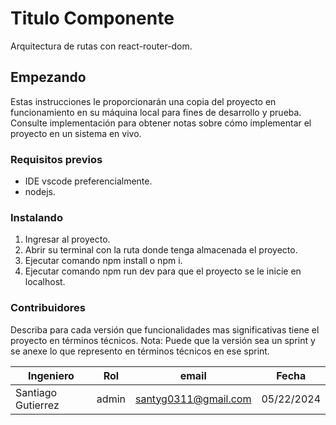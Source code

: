 # Titulo Componente
Arquitectura de rutas con react-router-dom.

## **Empezando**
Estas instrucciones le proporcionarán una copia del proyecto en funcionamiento en su máquina local para fines de desarrollo y prueba. Consulte implementación para obtener notas sobre cómo implementar el proyecto en un sistema en vivo.

### **Requisitos previos**
- IDE vscode preferencialmente.
- nodejs.

### **Instalando**
1. Ingresar al proyecto.
2. Abrir su terminal con la ruta donde tenga almacenada el proyecto.
3. Ejecutar comando npm install o npm i.
4. Ejecutar comando npm run dev para que el proyecto se le inicie en localhost.

### **Contribuidores**
Describa para cada versión que funcionalidades mas significativas tiene el proyecto en términos técnicos. Nota: Puede que la versión sea un sprint y se anexe lo que represento en términos técnicos en ese sprint.

|      Ingeniero       |  Rol    | email                | Fecha              |
| ------------------   | ------- | -------------------- | ------------------ |
|  Santiago Gutierrez  |  admin  | santyg0311@gmail.com | 05/22/2024         |
